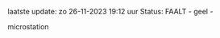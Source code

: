 laatste update: 
zo 26-11-2023 19:12   uur 
Status: FAALT - geel - 
<div class="service Y">microstation</div>